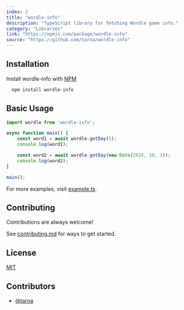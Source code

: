 ```yaml
---
index: 2
title: "wordle-info"
description: "TypeScript library for fetching Wordle game info."
category: "Libraries"
link: "https://npmjs.com/package/wordle-info"
source: "https://github.com/tarna/wordle-info"
---
```


## Installation
Install wordle-info with [NPM](https://npmjs.com)

```bash
  npm install wordle-info
```

## Basic Usage
```ts
import wordle from 'wordle-info';

async function main() {
    const word1 = await wordle.getDay(1);
    console.log(word1);

    const word2 = await wordle.getDay(new Date(2024, 10, 3));
    console.log(word2);
}

main();
```

For more examples, visit [example.ts](https://github.com/tarna/wordle-info/blob/master/src/example.ts).

## Contributing
Contributions are always welcome!

See [contributing.md](CONTRIBUTING.md) for ways to get started.

## License
[MIT](https://choosealicense.com/licenses/mit)

## Contributors
- [@tarna](https://www.github.com/tarna)